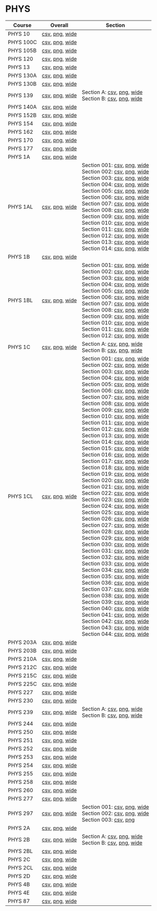 # PHYS

| Course | Overall | Section |
| ------ | ------- | ------- |
| PHYS 10 | [csv](https://github.com/UCSD-Historical-Enrollment-Data/2024Spring/blob/main/overall/PHYS%2010.csv), [png](https://raw.githubusercontent.com/UCSD-Historical-Enrollment-Data/2024Spring/main/plot_overall/PHYS%2010.png), [wide](https://raw.githubusercontent.com/UCSD-Historical-Enrollment-Data/2024Spring/main/plot_overall_wide/PHYS%2010.png) |  |
| PHYS 100C | [csv](https://github.com/UCSD-Historical-Enrollment-Data/2024Spring/blob/main/overall/PHYS%20100C.csv), [png](https://raw.githubusercontent.com/UCSD-Historical-Enrollment-Data/2024Spring/main/plot_overall/PHYS%20100C.png), [wide](https://raw.githubusercontent.com/UCSD-Historical-Enrollment-Data/2024Spring/main/plot_overall_wide/PHYS%20100C.png) |  |
| PHYS 105B | [csv](https://github.com/UCSD-Historical-Enrollment-Data/2024Spring/blob/main/overall/PHYS%20105B.csv), [png](https://raw.githubusercontent.com/UCSD-Historical-Enrollment-Data/2024Spring/main/plot_overall/PHYS%20105B.png), [wide](https://raw.githubusercontent.com/UCSD-Historical-Enrollment-Data/2024Spring/main/plot_overall_wide/PHYS%20105B.png) |  |
| PHYS 120 | [csv](https://github.com/UCSD-Historical-Enrollment-Data/2024Spring/blob/main/overall/PHYS%20120.csv), [png](https://raw.githubusercontent.com/UCSD-Historical-Enrollment-Data/2024Spring/main/plot_overall/PHYS%20120.png), [wide](https://raw.githubusercontent.com/UCSD-Historical-Enrollment-Data/2024Spring/main/plot_overall_wide/PHYS%20120.png) |  |
| PHYS 13 | [csv](https://github.com/UCSD-Historical-Enrollment-Data/2024Spring/blob/main/overall/PHYS%2013.csv), [png](https://raw.githubusercontent.com/UCSD-Historical-Enrollment-Data/2024Spring/main/plot_overall/PHYS%2013.png), [wide](https://raw.githubusercontent.com/UCSD-Historical-Enrollment-Data/2024Spring/main/plot_overall_wide/PHYS%2013.png) |  |
| PHYS 130A | [csv](https://github.com/UCSD-Historical-Enrollment-Data/2024Spring/blob/main/overall/PHYS%20130A.csv), [png](https://raw.githubusercontent.com/UCSD-Historical-Enrollment-Data/2024Spring/main/plot_overall/PHYS%20130A.png), [wide](https://raw.githubusercontent.com/UCSD-Historical-Enrollment-Data/2024Spring/main/plot_overall_wide/PHYS%20130A.png) |  |
| PHYS 130B | [csv](https://github.com/UCSD-Historical-Enrollment-Data/2024Spring/blob/main/overall/PHYS%20130B.csv), [png](https://raw.githubusercontent.com/UCSD-Historical-Enrollment-Data/2024Spring/main/plot_overall/PHYS%20130B.png), [wide](https://raw.githubusercontent.com/UCSD-Historical-Enrollment-Data/2024Spring/main/plot_overall_wide/PHYS%20130B.png) |  |
| PHYS 139 | [csv](https://github.com/UCSD-Historical-Enrollment-Data/2024Spring/blob/main/overall/PHYS%20139.csv), [png](https://raw.githubusercontent.com/UCSD-Historical-Enrollment-Data/2024Spring/main/plot_overall/PHYS%20139.png), [wide](https://raw.githubusercontent.com/UCSD-Historical-Enrollment-Data/2024Spring/main/plot_overall_wide/PHYS%20139.png) | Section A: [csv](https://github.com/UCSD-Historical-Enrollment-Data/2024Spring/blob/main/section/PHYS%20139_A.csv), [png](https://raw.githubusercontent.com/UCSD-Historical-Enrollment-Data/2024Spring/main/plot_section/PHYS%20139_A.png), [wide](https://raw.githubusercontent.com/UCSD-Historical-Enrollment-Data/2024Spring/main/plot_section_wide/PHYS%20139_A.png)<br>Section B: [csv](https://github.com/UCSD-Historical-Enrollment-Data/2024Spring/blob/main/section/PHYS%20139_B.csv), [png](https://raw.githubusercontent.com/UCSD-Historical-Enrollment-Data/2024Spring/main/plot_section/PHYS%20139_B.png), [wide](https://raw.githubusercontent.com/UCSD-Historical-Enrollment-Data/2024Spring/main/plot_section_wide/PHYS%20139_B.png) |
| PHYS 140A | [csv](https://github.com/UCSD-Historical-Enrollment-Data/2024Spring/blob/main/overall/PHYS%20140A.csv), [png](https://raw.githubusercontent.com/UCSD-Historical-Enrollment-Data/2024Spring/main/plot_overall/PHYS%20140A.png), [wide](https://raw.githubusercontent.com/UCSD-Historical-Enrollment-Data/2024Spring/main/plot_overall_wide/PHYS%20140A.png) |  |
| PHYS 152B | [csv](https://github.com/UCSD-Historical-Enrollment-Data/2024Spring/blob/main/overall/PHYS%20152B.csv), [png](https://raw.githubusercontent.com/UCSD-Historical-Enrollment-Data/2024Spring/main/plot_overall/PHYS%20152B.png), [wide](https://raw.githubusercontent.com/UCSD-Historical-Enrollment-Data/2024Spring/main/plot_overall_wide/PHYS%20152B.png) |  |
| PHYS 154 | [csv](https://github.com/UCSD-Historical-Enrollment-Data/2024Spring/blob/main/overall/PHYS%20154.csv), [png](https://raw.githubusercontent.com/UCSD-Historical-Enrollment-Data/2024Spring/main/plot_overall/PHYS%20154.png), [wide](https://raw.githubusercontent.com/UCSD-Historical-Enrollment-Data/2024Spring/main/plot_overall_wide/PHYS%20154.png) |  |
| PHYS 162 | [csv](https://github.com/UCSD-Historical-Enrollment-Data/2024Spring/blob/main/overall/PHYS%20162.csv), [png](https://raw.githubusercontent.com/UCSD-Historical-Enrollment-Data/2024Spring/main/plot_overall/PHYS%20162.png), [wide](https://raw.githubusercontent.com/UCSD-Historical-Enrollment-Data/2024Spring/main/plot_overall_wide/PHYS%20162.png) |  |
| PHYS 170 | [csv](https://github.com/UCSD-Historical-Enrollment-Data/2024Spring/blob/main/overall/PHYS%20170.csv), [png](https://raw.githubusercontent.com/UCSD-Historical-Enrollment-Data/2024Spring/main/plot_overall/PHYS%20170.png), [wide](https://raw.githubusercontent.com/UCSD-Historical-Enrollment-Data/2024Spring/main/plot_overall_wide/PHYS%20170.png) |  |
| PHYS 177 | [csv](https://github.com/UCSD-Historical-Enrollment-Data/2024Spring/blob/main/overall/PHYS%20177.csv), [png](https://raw.githubusercontent.com/UCSD-Historical-Enrollment-Data/2024Spring/main/plot_overall/PHYS%20177.png), [wide](https://raw.githubusercontent.com/UCSD-Historical-Enrollment-Data/2024Spring/main/plot_overall_wide/PHYS%20177.png) |  |
| PHYS 1A | [csv](https://github.com/UCSD-Historical-Enrollment-Data/2024Spring/blob/main/overall/PHYS%201A.csv), [png](https://raw.githubusercontent.com/UCSD-Historical-Enrollment-Data/2024Spring/main/plot_overall/PHYS%201A.png), [wide](https://raw.githubusercontent.com/UCSD-Historical-Enrollment-Data/2024Spring/main/plot_overall_wide/PHYS%201A.png) |  |
| PHYS 1AL | [csv](https://github.com/UCSD-Historical-Enrollment-Data/2024Spring/blob/main/overall/PHYS%201AL.csv), [png](https://raw.githubusercontent.com/UCSD-Historical-Enrollment-Data/2024Spring/main/plot_overall/PHYS%201AL.png), [wide](https://raw.githubusercontent.com/UCSD-Historical-Enrollment-Data/2024Spring/main/plot_overall_wide/PHYS%201AL.png) | Section 001: [csv](https://github.com/UCSD-Historical-Enrollment-Data/2024Spring/blob/main/section/PHYS%201AL_001.csv), [png](https://raw.githubusercontent.com/UCSD-Historical-Enrollment-Data/2024Spring/main/plot_section/PHYS%201AL_001.png), [wide](https://raw.githubusercontent.com/UCSD-Historical-Enrollment-Data/2024Spring/main/plot_section_wide/PHYS%201AL_001.png)<br>Section 002: [csv](https://github.com/UCSD-Historical-Enrollment-Data/2024Spring/blob/main/section/PHYS%201AL_002.csv), [png](https://raw.githubusercontent.com/UCSD-Historical-Enrollment-Data/2024Spring/main/plot_section/PHYS%201AL_002.png), [wide](https://raw.githubusercontent.com/UCSD-Historical-Enrollment-Data/2024Spring/main/plot_section_wide/PHYS%201AL_002.png)<br>Section 003: [csv](https://github.com/UCSD-Historical-Enrollment-Data/2024Spring/blob/main/section/PHYS%201AL_003.csv), [png](https://raw.githubusercontent.com/UCSD-Historical-Enrollment-Data/2024Spring/main/plot_section/PHYS%201AL_003.png), [wide](https://raw.githubusercontent.com/UCSD-Historical-Enrollment-Data/2024Spring/main/plot_section_wide/PHYS%201AL_003.png)<br>Section 004: [csv](https://github.com/UCSD-Historical-Enrollment-Data/2024Spring/blob/main/section/PHYS%201AL_004.csv), [png](https://raw.githubusercontent.com/UCSD-Historical-Enrollment-Data/2024Spring/main/plot_section/PHYS%201AL_004.png), [wide](https://raw.githubusercontent.com/UCSD-Historical-Enrollment-Data/2024Spring/main/plot_section_wide/PHYS%201AL_004.png)<br>Section 005: [csv](https://github.com/UCSD-Historical-Enrollment-Data/2024Spring/blob/main/section/PHYS%201AL_005.csv), [png](https://raw.githubusercontent.com/UCSD-Historical-Enrollment-Data/2024Spring/main/plot_section/PHYS%201AL_005.png), [wide](https://raw.githubusercontent.com/UCSD-Historical-Enrollment-Data/2024Spring/main/plot_section_wide/PHYS%201AL_005.png)<br>Section 006: [csv](https://github.com/UCSD-Historical-Enrollment-Data/2024Spring/blob/main/section/PHYS%201AL_006.csv), [png](https://raw.githubusercontent.com/UCSD-Historical-Enrollment-Data/2024Spring/main/plot_section/PHYS%201AL_006.png), [wide](https://raw.githubusercontent.com/UCSD-Historical-Enrollment-Data/2024Spring/main/plot_section_wide/PHYS%201AL_006.png)<br>Section 007: [csv](https://github.com/UCSD-Historical-Enrollment-Data/2024Spring/blob/main/section/PHYS%201AL_007.csv), [png](https://raw.githubusercontent.com/UCSD-Historical-Enrollment-Data/2024Spring/main/plot_section/PHYS%201AL_007.png), [wide](https://raw.githubusercontent.com/UCSD-Historical-Enrollment-Data/2024Spring/main/plot_section_wide/PHYS%201AL_007.png)<br>Section 008: [csv](https://github.com/UCSD-Historical-Enrollment-Data/2024Spring/blob/main/section/PHYS%201AL_008.csv), [png](https://raw.githubusercontent.com/UCSD-Historical-Enrollment-Data/2024Spring/main/plot_section/PHYS%201AL_008.png), [wide](https://raw.githubusercontent.com/UCSD-Historical-Enrollment-Data/2024Spring/main/plot_section_wide/PHYS%201AL_008.png)<br>Section 009: [csv](https://github.com/UCSD-Historical-Enrollment-Data/2024Spring/blob/main/section/PHYS%201AL_009.csv), [png](https://raw.githubusercontent.com/UCSD-Historical-Enrollment-Data/2024Spring/main/plot_section/PHYS%201AL_009.png), [wide](https://raw.githubusercontent.com/UCSD-Historical-Enrollment-Data/2024Spring/main/plot_section_wide/PHYS%201AL_009.png)<br>Section 010: [csv](https://github.com/UCSD-Historical-Enrollment-Data/2024Spring/blob/main/section/PHYS%201AL_010.csv), [png](https://raw.githubusercontent.com/UCSD-Historical-Enrollment-Data/2024Spring/main/plot_section/PHYS%201AL_010.png), [wide](https://raw.githubusercontent.com/UCSD-Historical-Enrollment-Data/2024Spring/main/plot_section_wide/PHYS%201AL_010.png)<br>Section 011: [csv](https://github.com/UCSD-Historical-Enrollment-Data/2024Spring/blob/main/section/PHYS%201AL_011.csv), [png](https://raw.githubusercontent.com/UCSD-Historical-Enrollment-Data/2024Spring/main/plot_section/PHYS%201AL_011.png), [wide](https://raw.githubusercontent.com/UCSD-Historical-Enrollment-Data/2024Spring/main/plot_section_wide/PHYS%201AL_011.png)<br>Section 012: [csv](https://github.com/UCSD-Historical-Enrollment-Data/2024Spring/blob/main/section/PHYS%201AL_012.csv), [png](https://raw.githubusercontent.com/UCSD-Historical-Enrollment-Data/2024Spring/main/plot_section/PHYS%201AL_012.png), [wide](https://raw.githubusercontent.com/UCSD-Historical-Enrollment-Data/2024Spring/main/plot_section_wide/PHYS%201AL_012.png)<br>Section 013: [csv](https://github.com/UCSD-Historical-Enrollment-Data/2024Spring/blob/main/section/PHYS%201AL_013.csv), [png](https://raw.githubusercontent.com/UCSD-Historical-Enrollment-Data/2024Spring/main/plot_section/PHYS%201AL_013.png), [wide](https://raw.githubusercontent.com/UCSD-Historical-Enrollment-Data/2024Spring/main/plot_section_wide/PHYS%201AL_013.png)<br>Section 014: [csv](https://github.com/UCSD-Historical-Enrollment-Data/2024Spring/blob/main/section/PHYS%201AL_014.csv), [png](https://raw.githubusercontent.com/UCSD-Historical-Enrollment-Data/2024Spring/main/plot_section/PHYS%201AL_014.png), [wide](https://raw.githubusercontent.com/UCSD-Historical-Enrollment-Data/2024Spring/main/plot_section_wide/PHYS%201AL_014.png) |
| PHYS 1B | [csv](https://github.com/UCSD-Historical-Enrollment-Data/2024Spring/blob/main/overall/PHYS%201B.csv), [png](https://raw.githubusercontent.com/UCSD-Historical-Enrollment-Data/2024Spring/main/plot_overall/PHYS%201B.png), [wide](https://raw.githubusercontent.com/UCSD-Historical-Enrollment-Data/2024Spring/main/plot_overall_wide/PHYS%201B.png) |  |
| PHYS 1BL | [csv](https://github.com/UCSD-Historical-Enrollment-Data/2024Spring/blob/main/overall/PHYS%201BL.csv), [png](https://raw.githubusercontent.com/UCSD-Historical-Enrollment-Data/2024Spring/main/plot_overall/PHYS%201BL.png), [wide](https://raw.githubusercontent.com/UCSD-Historical-Enrollment-Data/2024Spring/main/plot_overall_wide/PHYS%201BL.png) | Section 001: [csv](https://github.com/UCSD-Historical-Enrollment-Data/2024Spring/blob/main/section/PHYS%201BL_001.csv), [png](https://raw.githubusercontent.com/UCSD-Historical-Enrollment-Data/2024Spring/main/plot_section/PHYS%201BL_001.png), [wide](https://raw.githubusercontent.com/UCSD-Historical-Enrollment-Data/2024Spring/main/plot_section_wide/PHYS%201BL_001.png)<br>Section 002: [csv](https://github.com/UCSD-Historical-Enrollment-Data/2024Spring/blob/main/section/PHYS%201BL_002.csv), [png](https://raw.githubusercontent.com/UCSD-Historical-Enrollment-Data/2024Spring/main/plot_section/PHYS%201BL_002.png), [wide](https://raw.githubusercontent.com/UCSD-Historical-Enrollment-Data/2024Spring/main/plot_section_wide/PHYS%201BL_002.png)<br>Section 003: [csv](https://github.com/UCSD-Historical-Enrollment-Data/2024Spring/blob/main/section/PHYS%201BL_003.csv), [png](https://raw.githubusercontent.com/UCSD-Historical-Enrollment-Data/2024Spring/main/plot_section/PHYS%201BL_003.png), [wide](https://raw.githubusercontent.com/UCSD-Historical-Enrollment-Data/2024Spring/main/plot_section_wide/PHYS%201BL_003.png)<br>Section 004: [csv](https://github.com/UCSD-Historical-Enrollment-Data/2024Spring/blob/main/section/PHYS%201BL_004.csv), [png](https://raw.githubusercontent.com/UCSD-Historical-Enrollment-Data/2024Spring/main/plot_section/PHYS%201BL_004.png), [wide](https://raw.githubusercontent.com/UCSD-Historical-Enrollment-Data/2024Spring/main/plot_section_wide/PHYS%201BL_004.png)<br>Section 005: [csv](https://github.com/UCSD-Historical-Enrollment-Data/2024Spring/blob/main/section/PHYS%201BL_005.csv), [png](https://raw.githubusercontent.com/UCSD-Historical-Enrollment-Data/2024Spring/main/plot_section/PHYS%201BL_005.png), [wide](https://raw.githubusercontent.com/UCSD-Historical-Enrollment-Data/2024Spring/main/plot_section_wide/PHYS%201BL_005.png)<br>Section 006: [csv](https://github.com/UCSD-Historical-Enrollment-Data/2024Spring/blob/main/section/PHYS%201BL_006.csv), [png](https://raw.githubusercontent.com/UCSD-Historical-Enrollment-Data/2024Spring/main/plot_section/PHYS%201BL_006.png), [wide](https://raw.githubusercontent.com/UCSD-Historical-Enrollment-Data/2024Spring/main/plot_section_wide/PHYS%201BL_006.png)<br>Section 007: [csv](https://github.com/UCSD-Historical-Enrollment-Data/2024Spring/blob/main/section/PHYS%201BL_007.csv), [png](https://raw.githubusercontent.com/UCSD-Historical-Enrollment-Data/2024Spring/main/plot_section/PHYS%201BL_007.png), [wide](https://raw.githubusercontent.com/UCSD-Historical-Enrollment-Data/2024Spring/main/plot_section_wide/PHYS%201BL_007.png)<br>Section 008: [csv](https://github.com/UCSD-Historical-Enrollment-Data/2024Spring/blob/main/section/PHYS%201BL_008.csv), [png](https://raw.githubusercontent.com/UCSD-Historical-Enrollment-Data/2024Spring/main/plot_section/PHYS%201BL_008.png), [wide](https://raw.githubusercontent.com/UCSD-Historical-Enrollment-Data/2024Spring/main/plot_section_wide/PHYS%201BL_008.png)<br>Section 009: [csv](https://github.com/UCSD-Historical-Enrollment-Data/2024Spring/blob/main/section/PHYS%201BL_009.csv), [png](https://raw.githubusercontent.com/UCSD-Historical-Enrollment-Data/2024Spring/main/plot_section/PHYS%201BL_009.png), [wide](https://raw.githubusercontent.com/UCSD-Historical-Enrollment-Data/2024Spring/main/plot_section_wide/PHYS%201BL_009.png)<br>Section 010: [csv](https://github.com/UCSD-Historical-Enrollment-Data/2024Spring/blob/main/section/PHYS%201BL_010.csv), [png](https://raw.githubusercontent.com/UCSD-Historical-Enrollment-Data/2024Spring/main/plot_section/PHYS%201BL_010.png), [wide](https://raw.githubusercontent.com/UCSD-Historical-Enrollment-Data/2024Spring/main/plot_section_wide/PHYS%201BL_010.png)<br>Section 011: [csv](https://github.com/UCSD-Historical-Enrollment-Data/2024Spring/blob/main/section/PHYS%201BL_011.csv), [png](https://raw.githubusercontent.com/UCSD-Historical-Enrollment-Data/2024Spring/main/plot_section/PHYS%201BL_011.png), [wide](https://raw.githubusercontent.com/UCSD-Historical-Enrollment-Data/2024Spring/main/plot_section_wide/PHYS%201BL_011.png)<br>Section 012: [csv](https://github.com/UCSD-Historical-Enrollment-Data/2024Spring/blob/main/section/PHYS%201BL_012.csv), [png](https://raw.githubusercontent.com/UCSD-Historical-Enrollment-Data/2024Spring/main/plot_section/PHYS%201BL_012.png), [wide](https://raw.githubusercontent.com/UCSD-Historical-Enrollment-Data/2024Spring/main/plot_section_wide/PHYS%201BL_012.png) |
| PHYS 1C | [csv](https://github.com/UCSD-Historical-Enrollment-Data/2024Spring/blob/main/overall/PHYS%201C.csv), [png](https://raw.githubusercontent.com/UCSD-Historical-Enrollment-Data/2024Spring/main/plot_overall/PHYS%201C.png), [wide](https://raw.githubusercontent.com/UCSD-Historical-Enrollment-Data/2024Spring/main/plot_overall_wide/PHYS%201C.png) | Section A: [csv](https://github.com/UCSD-Historical-Enrollment-Data/2024Spring/blob/main/section/PHYS%201C_A.csv), [png](https://raw.githubusercontent.com/UCSD-Historical-Enrollment-Data/2024Spring/main/plot_section/PHYS%201C_A.png), [wide](https://raw.githubusercontent.com/UCSD-Historical-Enrollment-Data/2024Spring/main/plot_section_wide/PHYS%201C_A.png)<br>Section B: [csv](https://github.com/UCSD-Historical-Enrollment-Data/2024Spring/blob/main/section/PHYS%201C_B.csv), [png](https://raw.githubusercontent.com/UCSD-Historical-Enrollment-Data/2024Spring/main/plot_section/PHYS%201C_B.png), [wide](https://raw.githubusercontent.com/UCSD-Historical-Enrollment-Data/2024Spring/main/plot_section_wide/PHYS%201C_B.png) |
| PHYS 1CL | [csv](https://github.com/UCSD-Historical-Enrollment-Data/2024Spring/blob/main/overall/PHYS%201CL.csv), [png](https://raw.githubusercontent.com/UCSD-Historical-Enrollment-Data/2024Spring/main/plot_overall/PHYS%201CL.png), [wide](https://raw.githubusercontent.com/UCSD-Historical-Enrollment-Data/2024Spring/main/plot_overall_wide/PHYS%201CL.png) | Section 001: [csv](https://github.com/UCSD-Historical-Enrollment-Data/2024Spring/blob/main/section/PHYS%201CL_001.csv), [png](https://raw.githubusercontent.com/UCSD-Historical-Enrollment-Data/2024Spring/main/plot_section/PHYS%201CL_001.png), [wide](https://raw.githubusercontent.com/UCSD-Historical-Enrollment-Data/2024Spring/main/plot_section_wide/PHYS%201CL_001.png)<br>Section 002: [csv](https://github.com/UCSD-Historical-Enrollment-Data/2024Spring/blob/main/section/PHYS%201CL_002.csv), [png](https://raw.githubusercontent.com/UCSD-Historical-Enrollment-Data/2024Spring/main/plot_section/PHYS%201CL_002.png), [wide](https://raw.githubusercontent.com/UCSD-Historical-Enrollment-Data/2024Spring/main/plot_section_wide/PHYS%201CL_002.png)<br>Section 003: [csv](https://github.com/UCSD-Historical-Enrollment-Data/2024Spring/blob/main/section/PHYS%201CL_003.csv), [png](https://raw.githubusercontent.com/UCSD-Historical-Enrollment-Data/2024Spring/main/plot_section/PHYS%201CL_003.png), [wide](https://raw.githubusercontent.com/UCSD-Historical-Enrollment-Data/2024Spring/main/plot_section_wide/PHYS%201CL_003.png)<br>Section 004: [csv](https://github.com/UCSD-Historical-Enrollment-Data/2024Spring/blob/main/section/PHYS%201CL_004.csv), [png](https://raw.githubusercontent.com/UCSD-Historical-Enrollment-Data/2024Spring/main/plot_section/PHYS%201CL_004.png), [wide](https://raw.githubusercontent.com/UCSD-Historical-Enrollment-Data/2024Spring/main/plot_section_wide/PHYS%201CL_004.png)<br>Section 005: [csv](https://github.com/UCSD-Historical-Enrollment-Data/2024Spring/blob/main/section/PHYS%201CL_005.csv), [png](https://raw.githubusercontent.com/UCSD-Historical-Enrollment-Data/2024Spring/main/plot_section/PHYS%201CL_005.png), [wide](https://raw.githubusercontent.com/UCSD-Historical-Enrollment-Data/2024Spring/main/plot_section_wide/PHYS%201CL_005.png)<br>Section 006: [csv](https://github.com/UCSD-Historical-Enrollment-Data/2024Spring/blob/main/section/PHYS%201CL_006.csv), [png](https://raw.githubusercontent.com/UCSD-Historical-Enrollment-Data/2024Spring/main/plot_section/PHYS%201CL_006.png), [wide](https://raw.githubusercontent.com/UCSD-Historical-Enrollment-Data/2024Spring/main/plot_section_wide/PHYS%201CL_006.png)<br>Section 007: [csv](https://github.com/UCSD-Historical-Enrollment-Data/2024Spring/blob/main/section/PHYS%201CL_007.csv), [png](https://raw.githubusercontent.com/UCSD-Historical-Enrollment-Data/2024Spring/main/plot_section/PHYS%201CL_007.png), [wide](https://raw.githubusercontent.com/UCSD-Historical-Enrollment-Data/2024Spring/main/plot_section_wide/PHYS%201CL_007.png)<br>Section 008: [csv](https://github.com/UCSD-Historical-Enrollment-Data/2024Spring/blob/main/section/PHYS%201CL_008.csv), [png](https://raw.githubusercontent.com/UCSD-Historical-Enrollment-Data/2024Spring/main/plot_section/PHYS%201CL_008.png), [wide](https://raw.githubusercontent.com/UCSD-Historical-Enrollment-Data/2024Spring/main/plot_section_wide/PHYS%201CL_008.png)<br>Section 009: [csv](https://github.com/UCSD-Historical-Enrollment-Data/2024Spring/blob/main/section/PHYS%201CL_009.csv), [png](https://raw.githubusercontent.com/UCSD-Historical-Enrollment-Data/2024Spring/main/plot_section/PHYS%201CL_009.png), [wide](https://raw.githubusercontent.com/UCSD-Historical-Enrollment-Data/2024Spring/main/plot_section_wide/PHYS%201CL_009.png)<br>Section 010: [csv](https://github.com/UCSD-Historical-Enrollment-Data/2024Spring/blob/main/section/PHYS%201CL_010.csv), [png](https://raw.githubusercontent.com/UCSD-Historical-Enrollment-Data/2024Spring/main/plot_section/PHYS%201CL_010.png), [wide](https://raw.githubusercontent.com/UCSD-Historical-Enrollment-Data/2024Spring/main/plot_section_wide/PHYS%201CL_010.png)<br>Section 011: [csv](https://github.com/UCSD-Historical-Enrollment-Data/2024Spring/blob/main/section/PHYS%201CL_011.csv), [png](https://raw.githubusercontent.com/UCSD-Historical-Enrollment-Data/2024Spring/main/plot_section/PHYS%201CL_011.png), [wide](https://raw.githubusercontent.com/UCSD-Historical-Enrollment-Data/2024Spring/main/plot_section_wide/PHYS%201CL_011.png)<br>Section 012: [csv](https://github.com/UCSD-Historical-Enrollment-Data/2024Spring/blob/main/section/PHYS%201CL_012.csv), [png](https://raw.githubusercontent.com/UCSD-Historical-Enrollment-Data/2024Spring/main/plot_section/PHYS%201CL_012.png), [wide](https://raw.githubusercontent.com/UCSD-Historical-Enrollment-Data/2024Spring/main/plot_section_wide/PHYS%201CL_012.png)<br>Section 013: [csv](https://github.com/UCSD-Historical-Enrollment-Data/2024Spring/blob/main/section/PHYS%201CL_013.csv), [png](https://raw.githubusercontent.com/UCSD-Historical-Enrollment-Data/2024Spring/main/plot_section/PHYS%201CL_013.png), [wide](https://raw.githubusercontent.com/UCSD-Historical-Enrollment-Data/2024Spring/main/plot_section_wide/PHYS%201CL_013.png)<br>Section 014: [csv](https://github.com/UCSD-Historical-Enrollment-Data/2024Spring/blob/main/section/PHYS%201CL_014.csv), [png](https://raw.githubusercontent.com/UCSD-Historical-Enrollment-Data/2024Spring/main/plot_section/PHYS%201CL_014.png), [wide](https://raw.githubusercontent.com/UCSD-Historical-Enrollment-Data/2024Spring/main/plot_section_wide/PHYS%201CL_014.png)<br>Section 015: [csv](https://github.com/UCSD-Historical-Enrollment-Data/2024Spring/blob/main/section/PHYS%201CL_015.csv), [png](https://raw.githubusercontent.com/UCSD-Historical-Enrollment-Data/2024Spring/main/plot_section/PHYS%201CL_015.png), [wide](https://raw.githubusercontent.com/UCSD-Historical-Enrollment-Data/2024Spring/main/plot_section_wide/PHYS%201CL_015.png)<br>Section 016: [csv](https://github.com/UCSD-Historical-Enrollment-Data/2024Spring/blob/main/section/PHYS%201CL_016.csv), [png](https://raw.githubusercontent.com/UCSD-Historical-Enrollment-Data/2024Spring/main/plot_section/PHYS%201CL_016.png), [wide](https://raw.githubusercontent.com/UCSD-Historical-Enrollment-Data/2024Spring/main/plot_section_wide/PHYS%201CL_016.png)<br>Section 017: [csv](https://github.com/UCSD-Historical-Enrollment-Data/2024Spring/blob/main/section/PHYS%201CL_017.csv), [png](https://raw.githubusercontent.com/UCSD-Historical-Enrollment-Data/2024Spring/main/plot_section/PHYS%201CL_017.png), [wide](https://raw.githubusercontent.com/UCSD-Historical-Enrollment-Data/2024Spring/main/plot_section_wide/PHYS%201CL_017.png)<br>Section 018: [csv](https://github.com/UCSD-Historical-Enrollment-Data/2024Spring/blob/main/section/PHYS%201CL_018.csv), [png](https://raw.githubusercontent.com/UCSD-Historical-Enrollment-Data/2024Spring/main/plot_section/PHYS%201CL_018.png), [wide](https://raw.githubusercontent.com/UCSD-Historical-Enrollment-Data/2024Spring/main/plot_section_wide/PHYS%201CL_018.png)<br>Section 019: [csv](https://github.com/UCSD-Historical-Enrollment-Data/2024Spring/blob/main/section/PHYS%201CL_019.csv), [png](https://raw.githubusercontent.com/UCSD-Historical-Enrollment-Data/2024Spring/main/plot_section/PHYS%201CL_019.png), [wide](https://raw.githubusercontent.com/UCSD-Historical-Enrollment-Data/2024Spring/main/plot_section_wide/PHYS%201CL_019.png)<br>Section 020: [csv](https://github.com/UCSD-Historical-Enrollment-Data/2024Spring/blob/main/section/PHYS%201CL_020.csv), [png](https://raw.githubusercontent.com/UCSD-Historical-Enrollment-Data/2024Spring/main/plot_section/PHYS%201CL_020.png), [wide](https://raw.githubusercontent.com/UCSD-Historical-Enrollment-Data/2024Spring/main/plot_section_wide/PHYS%201CL_020.png)<br>Section 021: [csv](https://github.com/UCSD-Historical-Enrollment-Data/2024Spring/blob/main/section/PHYS%201CL_021.csv), [png](https://raw.githubusercontent.com/UCSD-Historical-Enrollment-Data/2024Spring/main/plot_section/PHYS%201CL_021.png), [wide](https://raw.githubusercontent.com/UCSD-Historical-Enrollment-Data/2024Spring/main/plot_section_wide/PHYS%201CL_021.png)<br>Section 022: [csv](https://github.com/UCSD-Historical-Enrollment-Data/2024Spring/blob/main/section/PHYS%201CL_022.csv), [png](https://raw.githubusercontent.com/UCSD-Historical-Enrollment-Data/2024Spring/main/plot_section/PHYS%201CL_022.png), [wide](https://raw.githubusercontent.com/UCSD-Historical-Enrollment-Data/2024Spring/main/plot_section_wide/PHYS%201CL_022.png)<br>Section 023: [csv](https://github.com/UCSD-Historical-Enrollment-Data/2024Spring/blob/main/section/PHYS%201CL_023.csv), [png](https://raw.githubusercontent.com/UCSD-Historical-Enrollment-Data/2024Spring/main/plot_section/PHYS%201CL_023.png), [wide](https://raw.githubusercontent.com/UCSD-Historical-Enrollment-Data/2024Spring/main/plot_section_wide/PHYS%201CL_023.png)<br>Section 024: [csv](https://github.com/UCSD-Historical-Enrollment-Data/2024Spring/blob/main/section/PHYS%201CL_024.csv), [png](https://raw.githubusercontent.com/UCSD-Historical-Enrollment-Data/2024Spring/main/plot_section/PHYS%201CL_024.png), [wide](https://raw.githubusercontent.com/UCSD-Historical-Enrollment-Data/2024Spring/main/plot_section_wide/PHYS%201CL_024.png)<br>Section 025: [csv](https://github.com/UCSD-Historical-Enrollment-Data/2024Spring/blob/main/section/PHYS%201CL_025.csv), [png](https://raw.githubusercontent.com/UCSD-Historical-Enrollment-Data/2024Spring/main/plot_section/PHYS%201CL_025.png), [wide](https://raw.githubusercontent.com/UCSD-Historical-Enrollment-Data/2024Spring/main/plot_section_wide/PHYS%201CL_025.png)<br>Section 026: [csv](https://github.com/UCSD-Historical-Enrollment-Data/2024Spring/blob/main/section/PHYS%201CL_026.csv), [png](https://raw.githubusercontent.com/UCSD-Historical-Enrollment-Data/2024Spring/main/plot_section/PHYS%201CL_026.png), [wide](https://raw.githubusercontent.com/UCSD-Historical-Enrollment-Data/2024Spring/main/plot_section_wide/PHYS%201CL_026.png)<br>Section 027: [csv](https://github.com/UCSD-Historical-Enrollment-Data/2024Spring/blob/main/section/PHYS%201CL_027.csv), [png](https://raw.githubusercontent.com/UCSD-Historical-Enrollment-Data/2024Spring/main/plot_section/PHYS%201CL_027.png), [wide](https://raw.githubusercontent.com/UCSD-Historical-Enrollment-Data/2024Spring/main/plot_section_wide/PHYS%201CL_027.png)<br>Section 028: [csv](https://github.com/UCSD-Historical-Enrollment-Data/2024Spring/blob/main/section/PHYS%201CL_028.csv), [png](https://raw.githubusercontent.com/UCSD-Historical-Enrollment-Data/2024Spring/main/plot_section/PHYS%201CL_028.png), [wide](https://raw.githubusercontent.com/UCSD-Historical-Enrollment-Data/2024Spring/main/plot_section_wide/PHYS%201CL_028.png)<br>Section 029: [csv](https://github.com/UCSD-Historical-Enrollment-Data/2024Spring/blob/main/section/PHYS%201CL_029.csv), [png](https://raw.githubusercontent.com/UCSD-Historical-Enrollment-Data/2024Spring/main/plot_section/PHYS%201CL_029.png), [wide](https://raw.githubusercontent.com/UCSD-Historical-Enrollment-Data/2024Spring/main/plot_section_wide/PHYS%201CL_029.png)<br>Section 030: [csv](https://github.com/UCSD-Historical-Enrollment-Data/2024Spring/blob/main/section/PHYS%201CL_030.csv), [png](https://raw.githubusercontent.com/UCSD-Historical-Enrollment-Data/2024Spring/main/plot_section/PHYS%201CL_030.png), [wide](https://raw.githubusercontent.com/UCSD-Historical-Enrollment-Data/2024Spring/main/plot_section_wide/PHYS%201CL_030.png)<br>Section 031: [csv](https://github.com/UCSD-Historical-Enrollment-Data/2024Spring/blob/main/section/PHYS%201CL_031.csv), [png](https://raw.githubusercontent.com/UCSD-Historical-Enrollment-Data/2024Spring/main/plot_section/PHYS%201CL_031.png), [wide](https://raw.githubusercontent.com/UCSD-Historical-Enrollment-Data/2024Spring/main/plot_section_wide/PHYS%201CL_031.png)<br>Section 032: [csv](https://github.com/UCSD-Historical-Enrollment-Data/2024Spring/blob/main/section/PHYS%201CL_032.csv), [png](https://raw.githubusercontent.com/UCSD-Historical-Enrollment-Data/2024Spring/main/plot_section/PHYS%201CL_032.png), [wide](https://raw.githubusercontent.com/UCSD-Historical-Enrollment-Data/2024Spring/main/plot_section_wide/PHYS%201CL_032.png)<br>Section 033: [csv](https://github.com/UCSD-Historical-Enrollment-Data/2024Spring/blob/main/section/PHYS%201CL_033.csv), [png](https://raw.githubusercontent.com/UCSD-Historical-Enrollment-Data/2024Spring/main/plot_section/PHYS%201CL_033.png), [wide](https://raw.githubusercontent.com/UCSD-Historical-Enrollment-Data/2024Spring/main/plot_section_wide/PHYS%201CL_033.png)<br>Section 034: [csv](https://github.com/UCSD-Historical-Enrollment-Data/2024Spring/blob/main/section/PHYS%201CL_034.csv), [png](https://raw.githubusercontent.com/UCSD-Historical-Enrollment-Data/2024Spring/main/plot_section/PHYS%201CL_034.png), [wide](https://raw.githubusercontent.com/UCSD-Historical-Enrollment-Data/2024Spring/main/plot_section_wide/PHYS%201CL_034.png)<br>Section 035: [csv](https://github.com/UCSD-Historical-Enrollment-Data/2024Spring/blob/main/section/PHYS%201CL_035.csv), [png](https://raw.githubusercontent.com/UCSD-Historical-Enrollment-Data/2024Spring/main/plot_section/PHYS%201CL_035.png), [wide](https://raw.githubusercontent.com/UCSD-Historical-Enrollment-Data/2024Spring/main/plot_section_wide/PHYS%201CL_035.png)<br>Section 036: [csv](https://github.com/UCSD-Historical-Enrollment-Data/2024Spring/blob/main/section/PHYS%201CL_036.csv), [png](https://raw.githubusercontent.com/UCSD-Historical-Enrollment-Data/2024Spring/main/plot_section/PHYS%201CL_036.png), [wide](https://raw.githubusercontent.com/UCSD-Historical-Enrollment-Data/2024Spring/main/plot_section_wide/PHYS%201CL_036.png)<br>Section 037: [csv](https://github.com/UCSD-Historical-Enrollment-Data/2024Spring/blob/main/section/PHYS%201CL_037.csv), [png](https://raw.githubusercontent.com/UCSD-Historical-Enrollment-Data/2024Spring/main/plot_section/PHYS%201CL_037.png), [wide](https://raw.githubusercontent.com/UCSD-Historical-Enrollment-Data/2024Spring/main/plot_section_wide/PHYS%201CL_037.png)<br>Section 038: [csv](https://github.com/UCSD-Historical-Enrollment-Data/2024Spring/blob/main/section/PHYS%201CL_038.csv), [png](https://raw.githubusercontent.com/UCSD-Historical-Enrollment-Data/2024Spring/main/plot_section/PHYS%201CL_038.png), [wide](https://raw.githubusercontent.com/UCSD-Historical-Enrollment-Data/2024Spring/main/plot_section_wide/PHYS%201CL_038.png)<br>Section 039: [csv](https://github.com/UCSD-Historical-Enrollment-Data/2024Spring/blob/main/section/PHYS%201CL_039.csv), [png](https://raw.githubusercontent.com/UCSD-Historical-Enrollment-Data/2024Spring/main/plot_section/PHYS%201CL_039.png), [wide](https://raw.githubusercontent.com/UCSD-Historical-Enrollment-Data/2024Spring/main/plot_section_wide/PHYS%201CL_039.png)<br>Section 040: [csv](https://github.com/UCSD-Historical-Enrollment-Data/2024Spring/blob/main/section/PHYS%201CL_040.csv), [png](https://raw.githubusercontent.com/UCSD-Historical-Enrollment-Data/2024Spring/main/plot_section/PHYS%201CL_040.png), [wide](https://raw.githubusercontent.com/UCSD-Historical-Enrollment-Data/2024Spring/main/plot_section_wide/PHYS%201CL_040.png)<br>Section 041: [csv](https://github.com/UCSD-Historical-Enrollment-Data/2024Spring/blob/main/section/PHYS%201CL_041.csv), [png](https://raw.githubusercontent.com/UCSD-Historical-Enrollment-Data/2024Spring/main/plot_section/PHYS%201CL_041.png), [wide](https://raw.githubusercontent.com/UCSD-Historical-Enrollment-Data/2024Spring/main/plot_section_wide/PHYS%201CL_041.png)<br>Section 042: [csv](https://github.com/UCSD-Historical-Enrollment-Data/2024Spring/blob/main/section/PHYS%201CL_042.csv), [png](https://raw.githubusercontent.com/UCSD-Historical-Enrollment-Data/2024Spring/main/plot_section/PHYS%201CL_042.png), [wide](https://raw.githubusercontent.com/UCSD-Historical-Enrollment-Data/2024Spring/main/plot_section_wide/PHYS%201CL_042.png)<br>Section 043: [csv](https://github.com/UCSD-Historical-Enrollment-Data/2024Spring/blob/main/section/PHYS%201CL_043.csv), [png](https://raw.githubusercontent.com/UCSD-Historical-Enrollment-Data/2024Spring/main/plot_section/PHYS%201CL_043.png), [wide](https://raw.githubusercontent.com/UCSD-Historical-Enrollment-Data/2024Spring/main/plot_section_wide/PHYS%201CL_043.png)<br>Section 044: [csv](https://github.com/UCSD-Historical-Enrollment-Data/2024Spring/blob/main/section/PHYS%201CL_044.csv), [png](https://raw.githubusercontent.com/UCSD-Historical-Enrollment-Data/2024Spring/main/plot_section/PHYS%201CL_044.png), [wide](https://raw.githubusercontent.com/UCSD-Historical-Enrollment-Data/2024Spring/main/plot_section_wide/PHYS%201CL_044.png) |
| PHYS 203A | [csv](https://github.com/UCSD-Historical-Enrollment-Data/2024Spring/blob/main/overall/PHYS%20203A.csv), [png](https://raw.githubusercontent.com/UCSD-Historical-Enrollment-Data/2024Spring/main/plot_overall/PHYS%20203A.png), [wide](https://raw.githubusercontent.com/UCSD-Historical-Enrollment-Data/2024Spring/main/plot_overall_wide/PHYS%20203A.png) |  |
| PHYS 203B | [csv](https://github.com/UCSD-Historical-Enrollment-Data/2024Spring/blob/main/overall/PHYS%20203B.csv), [png](https://raw.githubusercontent.com/UCSD-Historical-Enrollment-Data/2024Spring/main/plot_overall/PHYS%20203B.png), [wide](https://raw.githubusercontent.com/UCSD-Historical-Enrollment-Data/2024Spring/main/plot_overall_wide/PHYS%20203B.png) |  |
| PHYS 210A | [csv](https://github.com/UCSD-Historical-Enrollment-Data/2024Spring/blob/main/overall/PHYS%20210A.csv), [png](https://raw.githubusercontent.com/UCSD-Historical-Enrollment-Data/2024Spring/main/plot_overall/PHYS%20210A.png), [wide](https://raw.githubusercontent.com/UCSD-Historical-Enrollment-Data/2024Spring/main/plot_overall_wide/PHYS%20210A.png) |  |
| PHYS 212C | [csv](https://github.com/UCSD-Historical-Enrollment-Data/2024Spring/blob/main/overall/PHYS%20212C.csv), [png](https://raw.githubusercontent.com/UCSD-Historical-Enrollment-Data/2024Spring/main/plot_overall/PHYS%20212C.png), [wide](https://raw.githubusercontent.com/UCSD-Historical-Enrollment-Data/2024Spring/main/plot_overall_wide/PHYS%20212C.png) |  |
| PHYS 215C | [csv](https://github.com/UCSD-Historical-Enrollment-Data/2024Spring/blob/main/overall/PHYS%20215C.csv), [png](https://raw.githubusercontent.com/UCSD-Historical-Enrollment-Data/2024Spring/main/plot_overall/PHYS%20215C.png), [wide](https://raw.githubusercontent.com/UCSD-Historical-Enrollment-Data/2024Spring/main/plot_overall_wide/PHYS%20215C.png) |  |
| PHYS 225C | [csv](https://github.com/UCSD-Historical-Enrollment-Data/2024Spring/blob/main/overall/PHYS%20225C.csv), [png](https://raw.githubusercontent.com/UCSD-Historical-Enrollment-Data/2024Spring/main/plot_overall/PHYS%20225C.png), [wide](https://raw.githubusercontent.com/UCSD-Historical-Enrollment-Data/2024Spring/main/plot_overall_wide/PHYS%20225C.png) |  |
| PHYS 227 | [csv](https://github.com/UCSD-Historical-Enrollment-Data/2024Spring/blob/main/overall/PHYS%20227.csv), [png](https://raw.githubusercontent.com/UCSD-Historical-Enrollment-Data/2024Spring/main/plot_overall/PHYS%20227.png), [wide](https://raw.githubusercontent.com/UCSD-Historical-Enrollment-Data/2024Spring/main/plot_overall_wide/PHYS%20227.png) |  |
| PHYS 230 | [csv](https://github.com/UCSD-Historical-Enrollment-Data/2024Spring/blob/main/overall/PHYS%20230.csv), [png](https://raw.githubusercontent.com/UCSD-Historical-Enrollment-Data/2024Spring/main/plot_overall/PHYS%20230.png), [wide](https://raw.githubusercontent.com/UCSD-Historical-Enrollment-Data/2024Spring/main/plot_overall_wide/PHYS%20230.png) |  |
| PHYS 239 | [csv](https://github.com/UCSD-Historical-Enrollment-Data/2024Spring/blob/main/overall/PHYS%20239.csv), [png](https://raw.githubusercontent.com/UCSD-Historical-Enrollment-Data/2024Spring/main/plot_overall/PHYS%20239.png), [wide](https://raw.githubusercontent.com/UCSD-Historical-Enrollment-Data/2024Spring/main/plot_overall_wide/PHYS%20239.png) | Section A: [csv](https://github.com/UCSD-Historical-Enrollment-Data/2024Spring/blob/main/section/PHYS%20239_A.csv), [png](https://raw.githubusercontent.com/UCSD-Historical-Enrollment-Data/2024Spring/main/plot_section/PHYS%20239_A.png), [wide](https://raw.githubusercontent.com/UCSD-Historical-Enrollment-Data/2024Spring/main/plot_section_wide/PHYS%20239_A.png)<br>Section B: [csv](https://github.com/UCSD-Historical-Enrollment-Data/2024Spring/blob/main/section/PHYS%20239_B.csv), [png](https://raw.githubusercontent.com/UCSD-Historical-Enrollment-Data/2024Spring/main/plot_section/PHYS%20239_B.png), [wide](https://raw.githubusercontent.com/UCSD-Historical-Enrollment-Data/2024Spring/main/plot_section_wide/PHYS%20239_B.png) |
| PHYS 244 | [csv](https://github.com/UCSD-Historical-Enrollment-Data/2024Spring/blob/main/overall/PHYS%20244.csv), [png](https://raw.githubusercontent.com/UCSD-Historical-Enrollment-Data/2024Spring/main/plot_overall/PHYS%20244.png), [wide](https://raw.githubusercontent.com/UCSD-Historical-Enrollment-Data/2024Spring/main/plot_overall_wide/PHYS%20244.png) |  |
| PHYS 250 | [csv](https://github.com/UCSD-Historical-Enrollment-Data/2024Spring/blob/main/overall/PHYS%20250.csv), [png](https://raw.githubusercontent.com/UCSD-Historical-Enrollment-Data/2024Spring/main/plot_overall/PHYS%20250.png), [wide](https://raw.githubusercontent.com/UCSD-Historical-Enrollment-Data/2024Spring/main/plot_overall_wide/PHYS%20250.png) |  |
| PHYS 251 | [csv](https://github.com/UCSD-Historical-Enrollment-Data/2024Spring/blob/main/overall/PHYS%20251.csv), [png](https://raw.githubusercontent.com/UCSD-Historical-Enrollment-Data/2024Spring/main/plot_overall/PHYS%20251.png), [wide](https://raw.githubusercontent.com/UCSD-Historical-Enrollment-Data/2024Spring/main/plot_overall_wide/PHYS%20251.png) |  |
| PHYS 252 | [csv](https://github.com/UCSD-Historical-Enrollment-Data/2024Spring/blob/main/overall/PHYS%20252.csv), [png](https://raw.githubusercontent.com/UCSD-Historical-Enrollment-Data/2024Spring/main/plot_overall/PHYS%20252.png), [wide](https://raw.githubusercontent.com/UCSD-Historical-Enrollment-Data/2024Spring/main/plot_overall_wide/PHYS%20252.png) |  |
| PHYS 253 | [csv](https://github.com/UCSD-Historical-Enrollment-Data/2024Spring/blob/main/overall/PHYS%20253.csv), [png](https://raw.githubusercontent.com/UCSD-Historical-Enrollment-Data/2024Spring/main/plot_overall/PHYS%20253.png), [wide](https://raw.githubusercontent.com/UCSD-Historical-Enrollment-Data/2024Spring/main/plot_overall_wide/PHYS%20253.png) |  |
| PHYS 254 | [csv](https://github.com/UCSD-Historical-Enrollment-Data/2024Spring/blob/main/overall/PHYS%20254.csv), [png](https://raw.githubusercontent.com/UCSD-Historical-Enrollment-Data/2024Spring/main/plot_overall/PHYS%20254.png), [wide](https://raw.githubusercontent.com/UCSD-Historical-Enrollment-Data/2024Spring/main/plot_overall_wide/PHYS%20254.png) |  |
| PHYS 255 | [csv](https://github.com/UCSD-Historical-Enrollment-Data/2024Spring/blob/main/overall/PHYS%20255.csv), [png](https://raw.githubusercontent.com/UCSD-Historical-Enrollment-Data/2024Spring/main/plot_overall/PHYS%20255.png), [wide](https://raw.githubusercontent.com/UCSD-Historical-Enrollment-Data/2024Spring/main/plot_overall_wide/PHYS%20255.png) |  |
| PHYS 258 | [csv](https://github.com/UCSD-Historical-Enrollment-Data/2024Spring/blob/main/overall/PHYS%20258.csv), [png](https://raw.githubusercontent.com/UCSD-Historical-Enrollment-Data/2024Spring/main/plot_overall/PHYS%20258.png), [wide](https://raw.githubusercontent.com/UCSD-Historical-Enrollment-Data/2024Spring/main/plot_overall_wide/PHYS%20258.png) |  |
| PHYS 260 | [csv](https://github.com/UCSD-Historical-Enrollment-Data/2024Spring/blob/main/overall/PHYS%20260.csv), [png](https://raw.githubusercontent.com/UCSD-Historical-Enrollment-Data/2024Spring/main/plot_overall/PHYS%20260.png), [wide](https://raw.githubusercontent.com/UCSD-Historical-Enrollment-Data/2024Spring/main/plot_overall_wide/PHYS%20260.png) |  |
| PHYS 277 | [csv](https://github.com/UCSD-Historical-Enrollment-Data/2024Spring/blob/main/overall/PHYS%20277.csv), [png](https://raw.githubusercontent.com/UCSD-Historical-Enrollment-Data/2024Spring/main/plot_overall/PHYS%20277.png), [wide](https://raw.githubusercontent.com/UCSD-Historical-Enrollment-Data/2024Spring/main/plot_overall_wide/PHYS%20277.png) |  |
| PHYS 297 | [csv](https://github.com/UCSD-Historical-Enrollment-Data/2024Spring/blob/main/overall/PHYS%20297.csv), [png](https://raw.githubusercontent.com/UCSD-Historical-Enrollment-Data/2024Spring/main/plot_overall/PHYS%20297.png), [wide](https://raw.githubusercontent.com/UCSD-Historical-Enrollment-Data/2024Spring/main/plot_overall_wide/PHYS%20297.png) | Section 001: [csv](https://github.com/UCSD-Historical-Enrollment-Data/2024Spring/blob/main/section/PHYS%20297_001.csv), [png](https://raw.githubusercontent.com/UCSD-Historical-Enrollment-Data/2024Spring/main/plot_section/PHYS%20297_001.png), [wide](https://raw.githubusercontent.com/UCSD-Historical-Enrollment-Data/2024Spring/main/plot_section_wide/PHYS%20297_001.png)<br>Section 002: [csv](https://github.com/UCSD-Historical-Enrollment-Data/2024Spring/blob/main/section/PHYS%20297_002.csv), [png](https://raw.githubusercontent.com/UCSD-Historical-Enrollment-Data/2024Spring/main/plot_section/PHYS%20297_002.png), [wide](https://raw.githubusercontent.com/UCSD-Historical-Enrollment-Data/2024Spring/main/plot_section_wide/PHYS%20297_002.png)<br>Section 003: [csv](https://github.com/UCSD-Historical-Enrollment-Data/2024Spring/blob/main/section/PHYS%20297_003.csv), [png](https://raw.githubusercontent.com/UCSD-Historical-Enrollment-Data/2024Spring/main/plot_section/PHYS%20297_003.png) |
| PHYS 2A | [csv](https://github.com/UCSD-Historical-Enrollment-Data/2024Spring/blob/main/overall/PHYS%202A.csv), [png](https://raw.githubusercontent.com/UCSD-Historical-Enrollment-Data/2024Spring/main/plot_overall/PHYS%202A.png), [wide](https://raw.githubusercontent.com/UCSD-Historical-Enrollment-Data/2024Spring/main/plot_overall_wide/PHYS%202A.png) |  |
| PHYS 2B | [csv](https://github.com/UCSD-Historical-Enrollment-Data/2024Spring/blob/main/overall/PHYS%202B.csv), [png](https://raw.githubusercontent.com/UCSD-Historical-Enrollment-Data/2024Spring/main/plot_overall/PHYS%202B.png), [wide](https://raw.githubusercontent.com/UCSD-Historical-Enrollment-Data/2024Spring/main/plot_overall_wide/PHYS%202B.png) | Section A: [csv](https://github.com/UCSD-Historical-Enrollment-Data/2024Spring/blob/main/section/PHYS%202B_A.csv), [png](https://raw.githubusercontent.com/UCSD-Historical-Enrollment-Data/2024Spring/main/plot_section/PHYS%202B_A.png), [wide](https://raw.githubusercontent.com/UCSD-Historical-Enrollment-Data/2024Spring/main/plot_section_wide/PHYS%202B_A.png)<br>Section B: [csv](https://github.com/UCSD-Historical-Enrollment-Data/2024Spring/blob/main/section/PHYS%202B_B.csv), [png](https://raw.githubusercontent.com/UCSD-Historical-Enrollment-Data/2024Spring/main/plot_section/PHYS%202B_B.png), [wide](https://raw.githubusercontent.com/UCSD-Historical-Enrollment-Data/2024Spring/main/plot_section_wide/PHYS%202B_B.png) |
| PHYS 2BL | [csv](https://github.com/UCSD-Historical-Enrollment-Data/2024Spring/blob/main/overall/PHYS%202BL.csv), [png](https://raw.githubusercontent.com/UCSD-Historical-Enrollment-Data/2024Spring/main/plot_overall/PHYS%202BL.png), [wide](https://raw.githubusercontent.com/UCSD-Historical-Enrollment-Data/2024Spring/main/plot_overall_wide/PHYS%202BL.png) |  |
| PHYS 2C | [csv](https://github.com/UCSD-Historical-Enrollment-Data/2024Spring/blob/main/overall/PHYS%202C.csv), [png](https://raw.githubusercontent.com/UCSD-Historical-Enrollment-Data/2024Spring/main/plot_overall/PHYS%202C.png), [wide](https://raw.githubusercontent.com/UCSD-Historical-Enrollment-Data/2024Spring/main/plot_overall_wide/PHYS%202C.png) |  |
| PHYS 2CL | [csv](https://github.com/UCSD-Historical-Enrollment-Data/2024Spring/blob/main/overall/PHYS%202CL.csv), [png](https://raw.githubusercontent.com/UCSD-Historical-Enrollment-Data/2024Spring/main/plot_overall/PHYS%202CL.png), [wide](https://raw.githubusercontent.com/UCSD-Historical-Enrollment-Data/2024Spring/main/plot_overall_wide/PHYS%202CL.png) |  |
| PHYS 2D | [csv](https://github.com/UCSD-Historical-Enrollment-Data/2024Spring/blob/main/overall/PHYS%202D.csv), [png](https://raw.githubusercontent.com/UCSD-Historical-Enrollment-Data/2024Spring/main/plot_overall/PHYS%202D.png), [wide](https://raw.githubusercontent.com/UCSD-Historical-Enrollment-Data/2024Spring/main/plot_overall_wide/PHYS%202D.png) |  |
| PHYS 4B | [csv](https://github.com/UCSD-Historical-Enrollment-Data/2024Spring/blob/main/overall/PHYS%204B.csv), [png](https://raw.githubusercontent.com/UCSD-Historical-Enrollment-Data/2024Spring/main/plot_overall/PHYS%204B.png), [wide](https://raw.githubusercontent.com/UCSD-Historical-Enrollment-Data/2024Spring/main/plot_overall_wide/PHYS%204B.png) |  |
| PHYS 4E | [csv](https://github.com/UCSD-Historical-Enrollment-Data/2024Spring/blob/main/overall/PHYS%204E.csv), [png](https://raw.githubusercontent.com/UCSD-Historical-Enrollment-Data/2024Spring/main/plot_overall/PHYS%204E.png), [wide](https://raw.githubusercontent.com/UCSD-Historical-Enrollment-Data/2024Spring/main/plot_overall_wide/PHYS%204E.png) |  |
| PHYS 87 | [csv](https://github.com/UCSD-Historical-Enrollment-Data/2024Spring/blob/main/overall/PHYS%2087.csv), [png](https://raw.githubusercontent.com/UCSD-Historical-Enrollment-Data/2024Spring/main/plot_overall/PHYS%2087.png), [wide](https://raw.githubusercontent.com/UCSD-Historical-Enrollment-Data/2024Spring/main/plot_overall_wide/PHYS%2087.png) |  |
